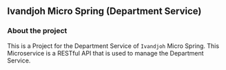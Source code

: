 ## Ivandjoh Micro Spring (Department Service)

### About the project
This is a Project for the Department Service of `Ivandjoh` Micro Spring.
This Microservice is a RESTful API that is used to manage the Department Service.